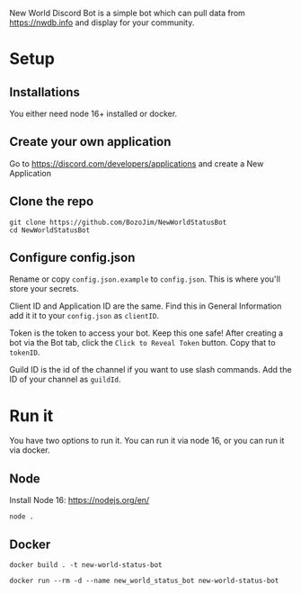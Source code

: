 New World Discord Bot is a simple bot which can pull data from https://nwdb.info and display for your community.

# Setup

## Installations

You either need node 16+ installed or docker.

## Create your own application

Go to https://discord.com/developers/applications and create a New Application

## Clone the repo
```
git clone https://github.com/BozoJim/NewWorldStatusBot
cd NewWorldStatusBot
```

## Configure config.json

Rename or copy `config.json.example` to `config.json`. This is where you'll store your secrets.

Client ID and Application ID are the same. Find this in General Information add it it to your `config.json` as `clientID`.

Token is the token to access your bot. Keep this one safe! After creating a bot via the Bot tab, click the `Click to Reveal Token` button. Copy that to `tokenID`.

Guild ID is the id of the channel if you want to use slash commands. Add the ID of your channel as `guildId`.

# Run it

You have two options to run it. You can run it via node 16, or you can run it via docker.

## Node

Install Node 16: https://nodejs.org/en/

`node .`

## Docker

`docker build . -t new-world-status-bot`

`docker run --rm -d --name new_world_status_bot new-world-status-bot`

